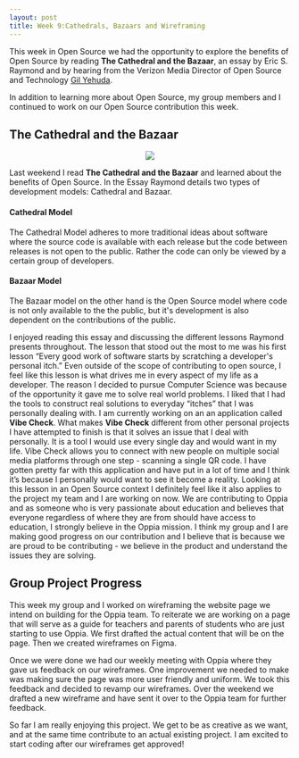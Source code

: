 ```yaml
---
layout: post
title: Week 9:Cathedrals, Bazaars and Wireframing
---
```


This week in Open Source we had the opportunity to explore the benefits of Open Source by reading **The Cathedral and the Bazaar**, an essay by Eric S. Raymond and by hearing from the Verizon Media Director of Open Source and Technology [Gil Yehuda](https://www.linkedin.com/in/gilyehuda/detail/recent-activity/posts/).

In addition to learning more about Open Source, my group members and I continued to work on our Open Source contribution this week. 

## The Cathedral and the Bazaar

<div align="center"><img src="https://live.staticflickr.com/8302/7985992388_c58186db5f_b.jpg"/> </div> 

Last weekend I read **The Cathedral and the Bazaar** and learned about the benefits of Open Source. In the Essay Raymond details two types of development models: Cathedral and Bazaar. 

#### Cathedral Model
The Cathedral Model adheres to more traditional ideas about software where the source code is available with each release but the code between releases is not open to the public. Rather the code can only be viewed by a certain group of developers. 

#### Bazaar Model
The Bazaar model on the other hand is the Open Source model where code is not only available to the the public, but it's development is also dependent on the contributions of the public. 

I enjoyed reading this essay and discussing the different lessons Raymond presents throughout. The lesson that stood out the most to me was his first lesson “Every good work of software starts by scratching a developer's personal itch.” Even outside of the scope of contributing to open source, I feel like this lesson is what drives me in every aspect of my life as a developer. The reason I decided to pursue Computer Science was because of the opportunity it gave me to solve real world problems. I liked that I had the tools to construct real solutions to everyday “itches” that I was personally dealing with. I am currently working on an an application called **Vibe Check**. What makes **Vibe Check** different from other personal projects I have attempted to finish is that it solves an issue that I deal with personally. It is a tool I would use every single day and would want in my life. Vibe Check allows you to connect with new people on multiple social media platforms through one step - scanning a single QR code. I have gotten pretty far with this application and have put in a lot of time and I think it’s because I personally would want to see it become a reality. Looking at this lesson in an Open Source context I definitely feel like it also applies to the project my team and I are working on now. We are contributing to Oppia and as someone who is very passionate about education and believes that everyone regardless of where they are from should have access to education, I strongly believe in the Oppia mission. I think my group and I are making good progress on our contribution and I believe that is because we are proud to be contributing - we believe in the product and understand the issues they are solving. 


## Group Project Progress 
This week my group and I worked on wireframing the website page we intend on building for the Oppia team. To reiterate we are working on a page that will serve as a guide for teachers and parents of students who are just starting to use Oppia. We first drafted the actual content that will be on the page. Then we created wireframes on Figma. 

Once we were done we had our weekly meeting with Oppia where they gave us feedback on our wireframes. One improvement we needed to make was making sure the page was more user friendly and uniform. We took this feedback and decided to revamp our wireframes. Over the weekend we drafted a new wireframe and have sent it over to the Oppia team for further feedback. 

So far I am really enjoying this project. We get to be as creative as we want, and at the same time contribute to an actual existing project. I am excited to start coding after our wireframes get approved!



